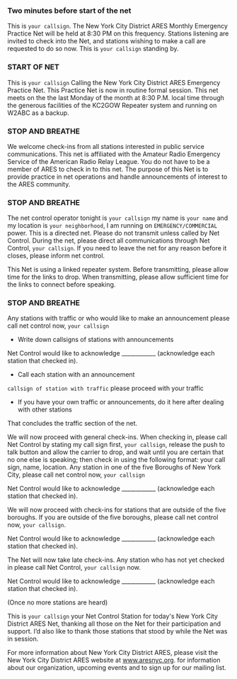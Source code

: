 ### Two minutes before start of the net

This is ```your callsign```. The New York City District ARES Monthly Emergency Practice Net will be held at 8:30 PM on this frequency. Stations listening are invited to check into the Net, and stations wishing to make a call are requested to do so now. This is ```your callsign``` standing by.

### START OF NET

This is ```your callsign``` Calling the New York City District ARES Emergency Practice Net. This Practice Net is now in routine formal session. This net meets on the the last Monday of the month at 8:30 P.M. local time through the generous facilities of the KC2GOW Repeater system and running on W2ABC as a backup.

### STOP AND BREATHE

We welcome check­-ins from all stations interested in public service communications. This net is affiliated with the Amateur Radio Emergency Service of the American Radio Relay League. You do not have to be a member of ARES to check in to this net. The purpose of this Net is to provide practice in net operations and handle announcements of interest to the ARES community.

### STOP AND BREATHE

The net control operator tonight is ```your callsign``` my name is ```your name``` and my location is ```your neighborhood```, I am running on ```EMERGENCY/COMMERCIAL``` power. This is a directed net. Please do not transmit unless called by Net Control. During the net, please direct all communications through Net Control, ```your callsign```. If you need to leave the net for any reason before it closes, please inform net control.

This Net is using a linked repeater system. Before transmitting, please allow time for the links to drop. When transmitting, please allow sufficient time for the links to connect before speaking.

### STOP AND BREATHE

Any stations with traffic or who would like to make an announcement please call net control now, ```your callsign```

+ Write down callsigns of stations with announcements 

Net Control would like to acknowledge ____________ (acknowledge each station that checked in).

+ Call each station with an announcement

```callsign of station with traffic``` please proceed with your traffic

+ If you have your own traffic or announcements, do it here after dealing with other stations

That concludes the traffic section of the net.

We will now proceed with general check-ins. When checking in, please call Net Control by stating my call sign first, ```your callsign```, release the push to talk button and allow the carrier to drop, and wait until you are certain that no one else is speaking; then check in using the following format: your call sign, name, location. Any station in one of the five Boroughs of New York City, please call net control now, ```your callsign```

Net Control would like to acknowledge ____________ (acknowledge each station that checked in).

We will now proceed with check-ins for stations that are outside of the five boroughs. If you are outside of the five boroughs, please call net control now, ```your callsign```.

Net Control would like to acknowledge ____________ (acknowledge each station that checked in).

The Net will now take late check-ins. Any station who has not yet checked in please call Net Control, ```your callsign``` now.

Net Control would like to acknowledge ____________ (acknowledge each station that checked in).

(Once no more stations are heard)

This is ```your callsign``` your Net Control Station for today's New York City District ARES Net, thanking all those on the Net for their participation and support. I’d also like to thank those stations that stood by while the Net was in session.

For more information about New York City District ARES, please visit the New York City District ARES website at www.aresnyc.org. for information about our organization, upcoming events and to sign up for our mailing list.